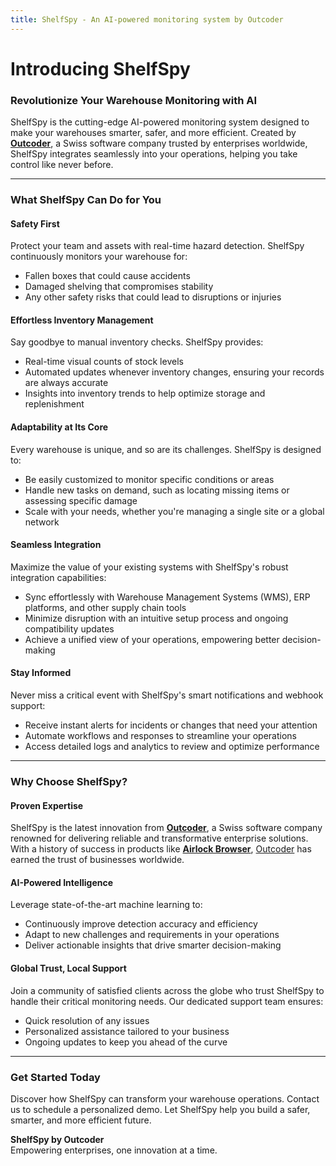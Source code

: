 ```yaml
---
title: ShelfSpy - An AI-powered monitoring system by Outcoder
---
```


# Introducing ShelfSpy

### Revolutionize Your Warehouse Monitoring with AI

ShelfSpy is the cutting-edge AI-powered monitoring system designed to make your warehouses smarter, safer, and more efficient. Created by **[Outcoder](outcoder.com)**, a Swiss software company trusted by enterprises worldwide, ShelfSpy integrates seamlessly into your operations, helping you take control like never before.

---

### **What ShelfSpy Can Do for You**

#### **Safety First**  
Protect your team and assets with real-time hazard detection. ShelfSpy continuously monitors your warehouse for:
- Fallen boxes that could cause accidents
- Damaged shelving that compromises stability
- Any other safety risks that could lead to disruptions or injuries

#### **Effortless Inventory Management**  
Say goodbye to manual inventory checks. ShelfSpy provides:
- Real-time visual counts of stock levels
- Automated updates whenever inventory changes, ensuring your records are always accurate
- Insights into inventory trends to help optimize storage and replenishment

#### **Adaptability at Its Core**  
Every warehouse is unique, and so are its challenges. ShelfSpy is designed to:
- Be easily customized to monitor specific conditions or areas
- Handle new tasks on demand, such as locating missing items or assessing specific damage
- Scale with your needs, whether you're managing a single site or a global network

#### **Seamless Integration**  
Maximize the value of your existing systems with ShelfSpy's robust integration capabilities:
- Sync effortlessly with Warehouse Management Systems (WMS), ERP platforms, and other supply chain tools
- Minimize disruption with an intuitive setup process and ongoing compatibility updates
- Achieve a unified view of your operations, empowering better decision-making

#### **Stay Informed**  
Never miss a critical event with ShelfSpy's smart notifications and webhook support:
- Receive instant alerts for incidents or changes that need your attention
- Automate workflows and responses to streamline your operations
- Access detailed logs and analytics to review and optimize performance

---

### **Why Choose ShelfSpy?**

#### Proven Expertise  
ShelfSpy is the latest innovation from **[Outcoder](outcoder.com)**, a Swiss software company renowned for delivering reliable and transformative enterprise solutions. With a history of success in products like **[Airlock Browser](https://outcoder.com/Products/AirlockBrowser/)**, [Outcoder](outcoder.com) has earned the trust of businesses worldwide.

#### AI-Powered Intelligence  
Leverage state-of-the-art machine learning to:
- Continuously improve detection accuracy and efficiency
- Adapt to new challenges and requirements in your operations
- Deliver actionable insights that drive smarter decision-making

#### Global Trust, Local Support  
Join a community of satisfied clients across the globe who trust ShelfSpy to handle their critical monitoring needs. Our dedicated support team ensures:
- Quick resolution of any issues
- Personalized assistance tailored to your business
- Ongoing updates to keep you ahead of the curve

---

### **Get Started Today**
Discover how ShelfSpy can transform your warehouse operations. Contact us to schedule a personalized demo. Let ShelfSpy help you build a safer, smarter, and more efficient future.

**ShelfSpy by Outcoder**  
Empowering enterprises, one innovation at a time.

